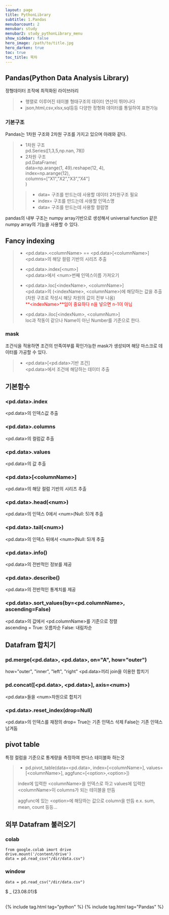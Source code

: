 ```yaml
---
layout: page
title: PythonLibrary
subtitle: 1.Pandas
menubarcount: 2
menubar: study
menubar2: study_pythonLibrary_menu
show_sidebar: false
hero_image: /path/to/title.jpg
hero_darken: true
toc: true
toc_title: 목차
---
```


## **Pandas(Python Data Analysis Library)**
정형데이터 조작에 최적화된 라이브러리
> * 행렬로 이루어진 테이블 형태구조의 데이터 연산이 뛰어나다
> * json,html,csv,xlsx,sql등등 다양한 정형화 데이터를 통일하여 표현가능

### **기본구조**
Pandas는 1차원 구조와 2차원 구조를 가지고 있으며 아래와 같다.
> * 1차원 구조  
> pd.Series([1,3,5,np.nan, 78])
> * 2차원 구조  
> pd.DataFrame(  
    data=np.arange(1, 49).reshape(12, 4),  
    index=np.arange(12),  
    columns=["X1","X2","X3","X4"]  
    )
>> * data= 구조를 만드는데 사용할 데이터 2차원구조 필요  
>> * index= 구조를 만드는데 사용할 인덱스명  
>> * data= 구조를 만드는데 사용할 컬럼명  

pandas의 내부 구조는 numpy array기반으로 생성해서 universal function 같은 numpy array의 기능을 사용할 수 있다.

## **Fancy indexing**

> * \<pd.data\>.\<columnName\> == \<pd.data\>[\<columnName\>]  
> \<pd.data\>의 해당 컬럼 기반의 시리즈 추출
> 
> * \<pd.data\>.index[\<num\>]  
> \<pd.data\>에서 \<num\>번째 인덱스이름 가져오기
>
> * \<pd.data\>.loc[\<indexName\>, \<columnName\>]  
> \<pd.data\>의 (\<indexName\>, \<columnName\>)에 해당하는 값을 추출(차원 구조로 작성시 해당 차원의 값이 전부 나옴)  
> <span style="color:red">**\<indexName\>**임이 중요하다 n을 넣으면 n-1이 아님</span>
>
> * \<pd.data\>.iloc[\<indexNum\>, \<columnNum\>]  
> loc과 작동이 같으나 Name이 아닌 Number를 기준으로 한다.

### **mask**
조건식을 적용하면 조건의 만족여부를 확인가능한 mask가 생성되며 해당 마스크로 데이터를 가공할 수 있다.  
> * \<pd.data\>[\<pd.data\>기반 조건]  
> \<pd.data\>에서 조건에 해당하는 데이터 추출

## **기본함수**

### **\<pd.data\>.index**  
\<pd.data\>의 인덱스값 추출

### **\<pd.data\>.columns**  
\<pd.data\>의 컬럼값 추출

### **\<pd.data\>.values**
\<pd.data\>의 값 추출

### **\<pd.data\>[\<columnName\>]**
\<pd.data\>의 해당 컬럼 기반의 시리즈 추출

### **\<pd.data\>.head(\<num\>)**
\<pd.data\>의 인덱스 0에서 \<num\>(Null: 5)개 추출

### **\<pd.data\>.tail(\<num\>)**
\<pd.data\>의 인덱스 뒤에서 \<num\>(Null: 5)개 추출

### **\<pd.data\>.info()**
\<pd.data\>의 전반적인 정보를 제공

### **\<pd.data\>.describe()**
\<pd.data\>의 전반적인 통계치를 제공

### **\<pd.data\>.sort_values(by=\<pd.columnName\>, ascending=False)**
\<pd.data\>의 값에서 \<pd.columnName\>를 기준으로 정렬  
ascending = True: 오름차순 False: 내림차순

## **Datafram 합치기**

### **pd.merge(\<pd.data\>, \<pd.data\>, on="A", how="outer")**
how="outer", "inner", "left", "right"
\<pd.data\>끼리 join을 이용한 합치기

### **pd.concat([\<pd.data\>, \<pd.data\>], axis=\<num\>)**
\<pd.data\>들을 \<num\>차원으로 합치기

### **\<pd.data\>.reset_index(drop=Null)**
\<pd.data\>의 인덱스를 재정의
drop= True는 기존 인덱스 삭제 False는 기존 인덱스 남겨둠

## **pivot table**
특정 컬럼을 기준으로 통계량을 측정하여 판다스 테이블화 하는것

> * pd.pivot_table(data=\<pd.data\>, index=[\<columnName\>], values=[\<columnName\>], aggfunc=[\<option\>,\<option\>])  
>
> index에 입력한 \<columnName\>을 인덱스로 하고 values에 입력한 \<columnName\>이 columns가 되는 테이블을 만듬  
>
> aggfunc에 있는 \<option\>에 해당하는 값으로 column을 만듬 e.x. sum, mean, count 등등...

## **외부 Datafram 불러오기**

### **colab**
```
from google.colab imort drive
drive.mount('/content/drive')
data = pd.read_csv("/dir/data.csv")
```
### **window**
```
data = pd.read_csv("/dir/data.csv")
```

$ _ {23.08.01}$<br/><br/>



{% include tag.html tag="python" %}  {% include tag.html tag="Pandas" %}
